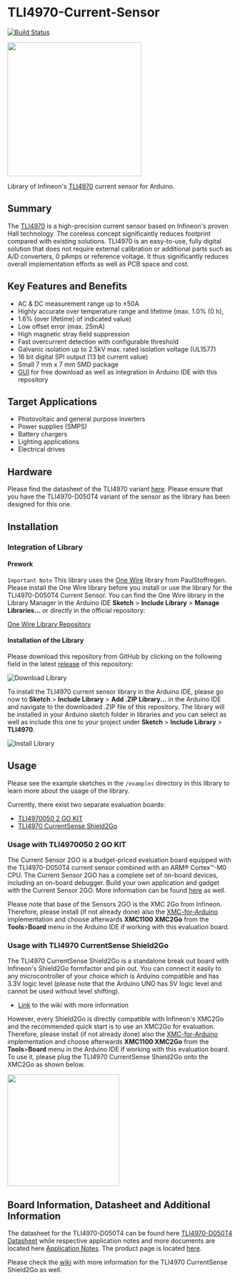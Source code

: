 # TLI4970-Current-Sensor

[![Build Status](https://travis-ci.org/Infineon/TLI4970-D050T4-Current-Sensor.svg?branch=master)](https://travis-ci.org/Infineon/TLI4970-D050T4-Current-Sensor)

<img src="https://github.com/Infineon/Assets/blob/master/Pictures/TLI4970_PP.jpg" width=300>

Library of Infineon's [TLI4970](https://www.infineon.com/cms/en/product/sensor/current-sensors/tli4970-d050t4/) current sensor for Arduino.

## Summary
The [TLI4970](https://www.infineon.com/cms/en/product/sensor/current-sensors/tli4970-d050t4/) is a high-precision current sensor based on Infineon's proven Hall technology. 
The coreless concept significantly reduces footprint compared with existing solutions. TLI4970 is an easy-to-use, fully digital solution that does not require external calibration or additional parts such as A/D converters, 0 pAmps or reference voltage. It thus significantly reduces overall implementation efforts as well as PCB space and cost.

## Key Features and Benefits
* AC & DC measurement range up to ±50A
* Highly accurate over temperature range and lifetime (max. 1.0% (0 h), 
* 1.6% (over lifetime) of indicated value)
* Low offset error (max. 25mA)
* High magnetic stray field suppression
* Fast overcurrent detection with configurable threshold
* Galvanic isolation up to 2.5kV max. rated isolation voltage (UL1577)
* 16 bit digital SPI output (13 bit current value)
* Small 7 mm x 7 mm SMD package
* [GUI](https://www.infineon.com/cms/en/product/promopages/sensors-2go/#current-sensor-2go) for free download as well as integration in Arduino IDE with this repository

## Target Applications
* Photovoltaic and general purpose inverters
* Power supplies (SMPS)
* Battery chargers
* Lighting applications
* Electrical drives

## Hardware
Please find the datasheet of the TLI4970 variant [here](https://www.infineon.com/dgdl/Infineon-TLI4970-D050T4-DS-v01_01-EN.pdf?fileId=5546d4625607bd1301562c43e04f38ad). 
Please ensure that you have the TLI4970-D050T4 variant of the sensor as the library has been designed for this one.

## Installation

### Integration of Library

#### Prework
`Important Note`
This library uses the [One Wire](https://github.com/PaulStoffregen/OneWire) library from PaulStoffregen. Please install the One Wire library before you install or use the library for the TLI4970-D050T4 Current Sensor. You can find the One Wire library in the Library Manager in the Arduino IDE **Sketch** > **Include Library** > **Manage Libraries...** or directly in the official repository:

[One Wire Library Repository](https://github.com/PaulStoffregen/OneWire)

#### Installation of the Library

Please download this repository from GitHub by clicking on the following field in the latest [release](https://github.com/Infineon/TLI4970-Current-Sensor/releases) of this repository:

![Download Library](https://raw.githubusercontent.com/infineon/assets/master/Pictures/Releases_Generic.jpg)

To install the TLI4970 current sensor library in the Arduino IDE, please go now to **Sketch** > **Include Library** > **Add .ZIP Library...** in the Arduino IDE and navigate to the downloaded .ZIP file of this repository. The library will be installed in your Arduino sketch folder in libraries and you can select as well as include this one to your project under **Sketch** > **Include Library** > **TLI4970**.

![Install Library](https://raw.githubusercontent.com/infineon/assets/master/Pictures/Library_Install_ZIP.png)

## Usage
Please see the example sketches in the `/examples` directory in this library to learn more about the usage of the library.

Currently, there exist two separate evaluation boards:

* [TLI4970050 2 GO KIT](https://www.infineon.com/cms/en/product/promopages/sensors-2go/#current-sensor-2go)
* [TLI4970 CurrentSense Shield2Go](https://www.infineon.com/cms/en/product/evaluation-boards/s2go_cur-sense_tli4970/)

### Usage with TLI4970050 2 GO KIT
The Current Sensor 2GO is a budget-priced evaluation board equipped with the TLI4970-D050T4 current sensor combined with an ARM® Cortex™-M0 CPU. The Current Sensor 2GO has a complete set of on-board devices, including an on-board debugger. Build your own application and gadget with the Current Sensor 2GO.
More information can be found [here](https://www.infineon.com/cms/en/product/promopages/sensors-2go/#current-sensor-2go) as well.

Please note that base of the Sensors 2GO is the XMC 2Go from Infineon. Therefore, please install (if not already done) also the [XMC-for-Arduino](https://github.com/Infineon/XMC-for-Arduino) implementation and choose afterwards **XMC1100 XMC2Go** from the **Tools**>**Board** menu in the Arduino IDE if working with this evaluation board.

### Usage with TLI4970 CurrentSense Shield2Go
The TLI4970 CurrentSense Shield2Go is a standalone break out board with Infineon's Shield2Go formfactor and pin out. You can connect it easily to any microcontroller of your choice which is Arduino compatible and has 3.3V logic level (please note that the Arduino UNO has 5V logic level and cannot be used without level shifting).

* [Link](https://github.com/Infineon/TLI4970-D050T4-Current-Sensor/wiki) to the wiki with more information

However, every Shield2Go is directly compatible with Infineon's XMC2Go and the recommended quick start is to use an XMC2Go for evaluation. Therefore, please install (if not already done) also the [XMC-for-Arduino](https://github.com/Infineon/XMC-for-Arduino) implementation and choose afterwards **XMC1100 XMC2Go** from the **Tools**>**Board** menu in the Arduino IDE if working with this evaluation board. To use it, please plug the TLI4970 CurrentSense Shield2Go onto the XMC2Go as shown below.

<img src="https://github.com/Infineon/Assets/blob/master/Pictures/TLI4970_S2Go_w_XMC2Go.png" width=250>

## Board Information, Datasheet and Additional Information

The datasheet for the TLI4970-D050T4 can be found here [TLI4970-D050T4 Datasheet](https://www.infineon.com/dgdl/Infineon-TLI4970-D050T4-DS-v01_01-EN.pdf?fileId=5546d4625607bd1301562c43e04f38ad) while respective application notes and more documents are located here [Application Notes](https://www.infineon.com/cms/en/product/sensor/current-sensors/tli4970-d050t4/#!documents).
The product page is located [here](https://www.infineon.com/cms/en/product/sensor/current-sensors/tli4970-d050t4/).

Please check the [wiki](https://github.com/Infineon/TLI4970-D050T4-Current-Sensor/wiki) with more information for the TLI4970 CurrentSense Shield2Go as well.
